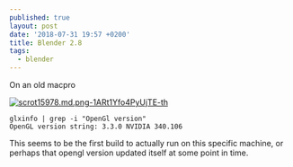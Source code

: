 ```yaml
---
published: true
layout: post
date: '2018-07-31 19:57 +0200'
title: Blender 2.8
tags:
  - blender
---
```

On an old macpro

[![scrot15978.md.png-1ARt1Yfo4PyUjTE-th](https://images.weserv.nl/?url=https://i.imgur.com/EzBRG2pb.png)](https://images.weserv.nl/?url=https://i.imgur.com/EzBRG2p.png)

    glxinfo | grep -i "OpenGl version" 
    OpenGL version string: 3.3.0 NVIDIA 340.106
    
This seems to be the first build to actually run on this specific machine, or perhaps that opengl version updated itself at some point in time.
